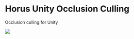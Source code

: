 # Horus Unity Occlusion Culling
Occlusion culling for Unity

![](https://github.com/FerzanK/Horus-Unity-Occlusion-Culling/blob/master/Documentation/VisibilityAnimation.gif)

